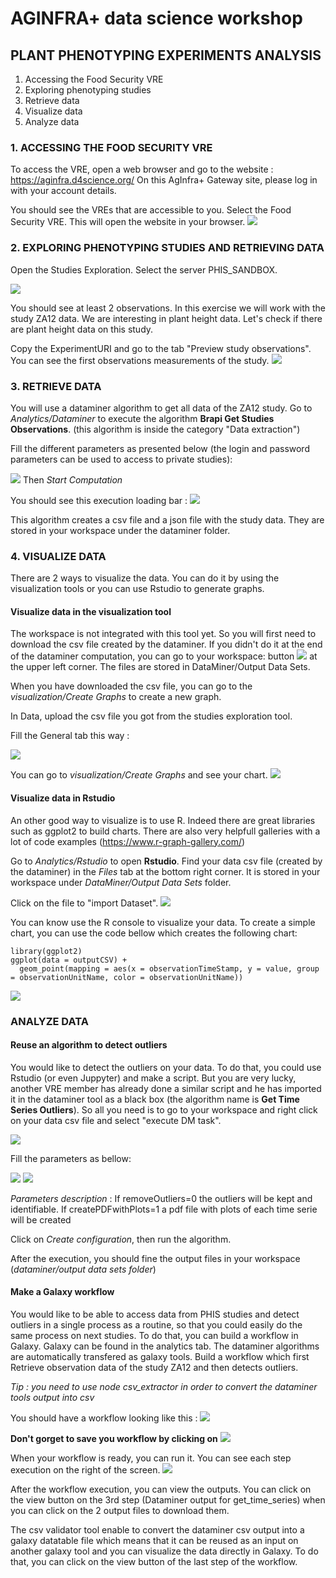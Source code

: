 # AGINFRA+ data science workshop

## PLANT PHENOTYPING EXPERIMENTS ANALYSIS

1. Accessing the Food Security VRE
2. Exploring phenotyping studies
3. Retrieve data
4. Visualize data
5. Analyze data

### 1. ACCESSING THE FOOD SECURITY VRE

To access the VRE, open a web browser and go to the website : https://aginfra.d4science.org/
On this AgInfra+ Gateway site, please log in with your account details.

You should see the VREs that are accessible to you. Select the Food Security VRE. This will open the website in your browser.
![](./img/ecran_principal.png) 

### 2. EXPLORING PHENOTYPING STUDIES AND RETRIEVING DATA
Open the Studies Exploration. Select the server PHIS_SANDBOX.

![](./img/shiny_app_studies.png) 

You should see at least 2 observations. In this exercise we will work with the study ZA12 data. We are interesting in plant height data. Let's check if there are plant height data on this study.

Copy the ExperimentURI and go to the tab "Preview study observations".
You can see the first observations measurements of the study.
![](./img/shinyapp_data.png)

### 3. RETRIEVE DATA
You will use a dataminer algorithm to get all data of the ZA12 study.
Go to *Analytics/Dataminer* to execute the algorithm **Brapi Get Studies Observations**. (this algorithm is inside the category "Data extraction")

Fill the different parameters as presented below (the login and password parameters can be used to access to private studies): 

![](./img/dataminer_getObs_param.png) 
Then *Start Computation*

You should see this execution loading bar :
![](./img/dataminer_execution_finished.png)


This algorithm creates a csv file and a json file with the study data. They are stored in your workspace under the dataminer folder.

### 4. VISUALIZE DATA
There are 2 ways to visualize the data. You can do it by using the visualization tools or you can use Rstudio to generate graphs.

#### Visualize data in the visualization tool
The workspace is not integrated with this tool yet. So you will first need to download the csv file created by the dataminer. 
If you didn't do it at the end of the dataminer computation, you can go to your workspace: button ![](./img/workspace_icone.png) at the upper left corner. The files are stored in DataMiner/Output Data Sets.

When you have downloaded the csv file, you can go to the *visualization/Create Graphs* to create a new graph.

In Data, upload the csv file you got from the studies exploration tool. 

Fill the General tab this way :

![](./img/create_graph_param.png)

You can go to *visualization/Create Graphs* and see your chart.
![](./img/view_graph_ZA12.png)

#### Visualize data in Rstudio
An other good way to visualize is to use R. Indeed there are great libraries such as ggplot2 to build charts. There are also very helpfull galleries with a lot of code examples (https://www.r-graph-gallery.com/)

Go to *Analytics/Rstudio* to open **Rstudio**. Find your data csv file (created by the dataminer) in the *Files* tab at the bottom right corner. It is stored in your workspace under *DataMiner/Output Data Sets* folder.

Click on the file to "import Dataset". 
![](./img/Rstudio_importdataset.png)

You can know use the R console to visualize your data. To create a simple chart, you can use the code bellow which creates the following chart: 
```
library(ggplot2)
ggplot(data = outputCSV) + 
  geom_point(mapping = aes(x = observationTimeStamp, y = value, group = observationUnitName, color = observationUnitName))

```
![](./img/graph_rstudio.png)


### ANALYZE DATA


#### Reuse an algorithm to detect outliers
You would like to detect the outliers on your data. To do that, you could use Rstudio (or even Juppyter) and make a script.
But you are very lucky, another VRE member has already done a similar script and he has imported it in the dataminer tool as a black box (the algorithm name is **Get Time Series Outliers**). So all you need is to go to your workspace and right click on your data csv file and select "execute DM task". 

![](./img/DM_fromWorkspace.png)

Fill the parameters as bellow: 

![](./img/DM_param1.png)
![](./img/DM_param2.png)

*Parameters description* : 
If removeOutliers=0 the outliers will be kept and identifiable.
If createPDFwithPlots=1 a pdf file with plots of each time serie will be created

Click on *Create configuration*, then run the algorithm.

After the execution, you should fine the output files in your workspace (*dataminer/output data sets folder*)

#### Make a Galaxy workflow

You would like to be able to access data from PHIS studies and detect outliers in a single process as a routine, so that you could easily do the same process on next studies. 
To do that, you can build a workflow in Galaxy. Galaxy can be found in the analytics tab.
The dataminer algorithms are automatically transfered as galaxy tools. 
Build a workflow which first Retrieve observation data of the study ZA12 and then detects outliers. 

*Tip : you need to use node csv_extractor in order to convert the dataminer tools output into csv*

You should have a workflow looking like this : 
![](./img/galaxy_wfw.png)

**Don't gorget to save you workflow by clicking on** ![](./img/galaxy_parameters_icone.png)

When your workflow is ready, you can run it. You can see each step execution on the right of the screen.
![](./img/workflow_execution.png)

After the workflow execution, you can view the outputs. You can click on the view button on the 3rd step (Dataminer output for get_time_series) when you can click on the 2 output files to download them.

The csv validator tool enable to convert the dataminer csv output into a galaxy datatable file which means that it can be reused as an input on another galaxy tool and you can visualize the data directly in Galaxy. To do that, you can click on the view button of the last step of the workflow.
